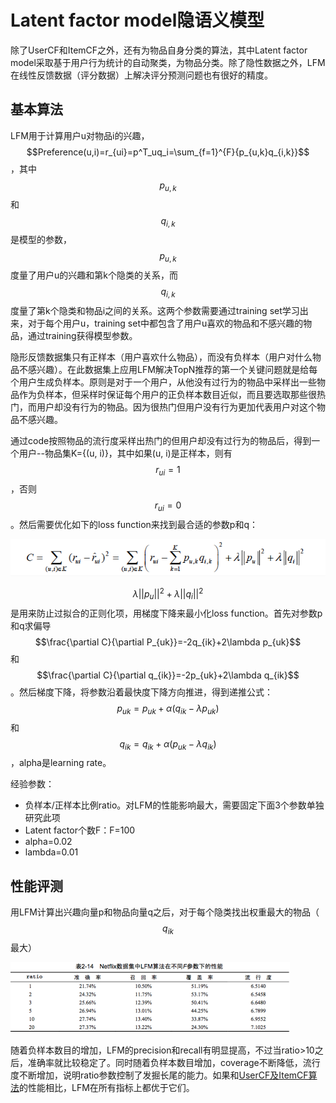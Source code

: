 # Latent factor model隐语义模型

除了UserCF和ItemCF之外，还有为物品自身分类的算法，其中Latent factor model采取基于用户行为统计的自动聚类，为物品分类。除了隐性数据之外，LFM在线性反馈数据（评分数据）上解决评分预测问题也有很好的精度。

## 基本算法

LFM用于计算用户u对物品i的兴趣，$$Preference(u,i)=r_{ui}=p^T_uq_i=\sum_{f=1}^{F}{p_{u,k}q_{i,k}}$$，其中 $$p_{u,k}$$和 $$q_{i,k}$$是模型的参数，$$p_{u,k}$$ 度量了用户u的兴趣和第k个隐类的关系，而$$q_{i,k}$$度量了第k个隐类和物品i之间的关系。这两个参数需要通过training set学习出来，对于每个用户u，training set中都包含了用户u喜欢的物品和不感兴趣的物品，通过training获得模型参数。

隐形反馈数据集只有正样本（用户喜欢什么物品），而没有负样本（用户对什么物品不感兴趣）。在此数据集上应用LFM解决TopN推荐的第一个关键问题就是给每个用户生成负样本。原则是对于一个用户，从他没有过行为的物品中采样出一些物品作为负样本，但采样时保证每个用户的正负样本数目近似，而且要选取那些很热门，而用户却没有行为的物品。因为很热门但用户没有行为更加代表用户对这个物品不感兴趣。

通过code按照物品的流行度采样出热门的但用户却没有过行为的物品后，得到一个用户--物品集K={\(u, i\)}，其中如果\(u, i\)是正样本，则有 $$r_{ui}=1$$，否则$$r_{ui}=0$$。然后需要优化如下的loss function来找到最合适的参数p和q：

![](../.gitbook/assets/image%20%2860%29.png)

$$\lambda||p_u||^2+\lambda||q_i||^2$$是用来防止过拟合的正则化项，用梯度下降来最小化loss function。首先对参数p和q求偏导 $$\frac{\partial C}{\partial P_{uk}}=-2q_{ik}+2\lambda p_{uk}$$和 $$\frac{\partial C}{\partial q_{ik}}=-2p_{uk}+2\lambda q_{ik}$$。然后梯度下降，将参数沿着最快度下降方向推进，得到递推公式： $$p_{uk}=p_{uk}+\alpha(q_{ik}-\lambda p_{uk})$$ 和 $$q_{ik}=q_{ik}+\alpha(p_{uk}-\lambda q_{ik})$$ ，alpha是learning rate。

经验参数：

* 负样本/正样本比例ratio。对LFM的性能影响最大，需要固定下面3个参数单独研究此项
* Latent factor个数F：F=100
* alpha=0.02
* lambda=0.01

## 性能评测

用LFM计算出兴趣向量p和物品向量q之后，对于每个隐类找出权重最大的物品（$$q_{ik}$$最大）

![](../.gitbook/assets/image%20%2842%29.png)

随着负样本数目的增加，LFM的precision和recall有明显提高，不过当ratio&gt;10之后，准确率就比较稳定了。同时随着负样本数目增加，coverage不断降低，流行度不断增加，说明ratio参数控制了发掘长尾的能力。如果和[UserCF及ItemCF算法](https://app.gitbook.com/@hlj12530/s/stemgene/~/drafts/-M883h1WhOKQlQH6SIcj/recommendation-system/neighborhood-based)的性能相比，LFM在所有指标上都优于它们。

